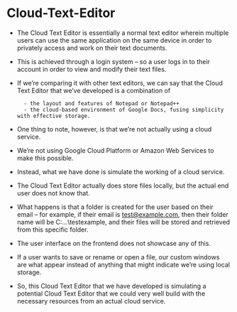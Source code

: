 # Cloud-Text-Editor
- The Cloud Text Editor is essentially a normal text editor wherein multiple users can use the same application on the same device in order to privately access and work on their text documents.
- This is achieved through a login system – so a user logs in to their account in order to view and modify their text files.
- If we’re comparing it with other text editors, we can say that the Cloud Text Editor that we’ve developed is a combination of
   
        - the layout and features of Notepad or Notepad++
        - the cloud-based environment of Google Docs, fusing simplicity with effective storage.

- One thing to note, however, is that we’re not actually using a cloud service.
- We’re not using Google Cloud Platform or Amazon Web Services to make this possible.
- Instead, what we have done is simulate the working of a cloud service.
- The Cloud Text Editor actually does store files locally, but the actual end user does not know that.
- What happens is that a folder is created for the user based on their email – for example, if their email is test@example.com, then their folder name will be C:\...\testexample, and their files will be stored and retrieved from this specific folder.
- The user interface on the frontend does not showcase any of this.
- If a user wants to save or rename or open a file, our custom windows are what appear instead of anything that might indicate we’re using local storage.
- So, this Cloud Text Editor that we have developed is simulating a potential Cloud Text Editor that we could very well build with the necessary resources from an actual cloud service.
